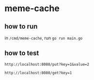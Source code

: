 # meme-cache


## how to run

in `/cmd/meme-cache`, run `go run main.go`


## how to test
```
http://localhost:8080/put?key=1&value=2

http://localhost:8080/get?key=1
```
